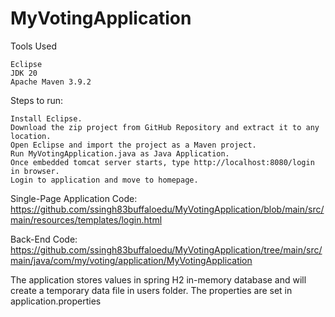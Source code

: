 # MyVotingApplication

Tools Used

    Eclipse
    JDK 20
    Apache Maven 3.9.2

Steps to run:

    Install Eclipse.
    Download the zip project from GitHub Repository and extract it to any location.
    Open Eclipse and import the project as a Maven project.
    Run MyVotingApplication.java as Java Application.
    Once embedded tomcat server starts, type http://localhost:8080/login in browser.
    Login to application and move to homepage.

Single-Page Application Code:
    https://github.com/ssingh83buffaloedu/MyVotingApplication/blob/main/src/main/resources/templates/login.html
    
Back-End Code:
    https://github.com/ssingh83buffaloedu/MyVotingApplication/tree/main/src/main/java/com/my/voting/application/MyVotingApplication

The application stores values in spring H2 in-memory database and will create a temporary data file in users folder. The properties are set in application.properties
